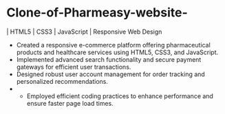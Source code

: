 # Clone-of-Pharmeasy-website-
| HTML5 | CSS3 | JavaScript | Responsive Web Design
* Created a responsive e-commerce platform offering pharmaceutical products and healthcare services using HTML5, CSS3, and JavaScript.
* Implemented advanced search functionality and secure payment gateways for efficient user transactions.
* Designed robust user account management for order tracking and personalized recommendations.
* * Employed efficient coding practices to enhance performance and ensure faster page load times.
